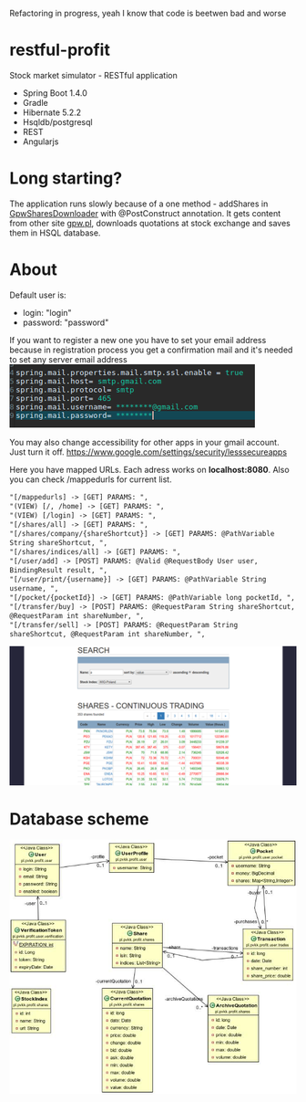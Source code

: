 Refactoring in progress, yeah I know that code is beetwen bad and worse


# restful-profit
Stock market simulator - RESTful application
- Spring Boot 1.4.0
- Gradle
- Hibernate 5.2.2
- Hsqldb/postgresql
- REST
- Angularjs

# Long starting?
The application runs slowly because of a one method  - addShares in [GpwSharesDownloader](src/main/java/pl/pvkk/profit/gpw/GpwSharesDownloader.java) with @PostConstruct annotation. It gets content from other site [gpw.pl](https://www.gpw.pl/), downloads quotations at stock exchange and saves them in HSQL database.

# About
Default user is:
- login: "login"
- password: "password"

If you want to register a new one you have to set your email address because in registration process you get a confirmation mail and it's needed to set any server email address
![ss](/src/main/webapp/resources/smtpconfiguration.png)

You may also change accessibility for other apps in your gmail account. Just turn it off.
https://www.google.com/settings/security/lesssecureapps

Here you have mapped URLs. Each adress works on **localhost:8080**. Also you can check /mappedurls for current list.
```
"[/mappedurls] -> [GET] PARAMS: ",
"(VIEW) [/, /home] -> [GET] PARAMS: ",
"(VIEW) [/login] -> [GET] PARAMS: ",
"[/shares/all] -> [GET] PARAMS: ",
"[/shares/company/{shareShortcut}] -> [GET] PARAMS: @PathVariable String shareShortcut, ",
"[/shares/indices/all] -> [GET] PARAMS: ",
"[/user/add] -> [POST] PARAMS: @Valid @RequestBody User user, BindingResult result, ",
"[/user/print/{username}] -> [GET] PARAMS: @PathVariable String username, ",
"[/pocket/{pocketId}] -> [GET] PARAMS: @PathVariable long pocketId, ",
"[/transfer/buy] -> [POST] PARAMS: @RequestParam String shareShortcut, @RequestParam int shareNumber, ",
"[/transfer/sell] -> [POST] PARAMS: @RequestParam String shareShortcut, @RequestParam int shareNumber, ",
```

![ss](/src/main/webapp/resources/ss.png?raw=true)

# Database scheme

![ss](/src/main/webapp/resources/OrmDiagram.jpg?raw=true)
